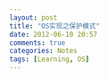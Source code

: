 ```yaml
---
layout: post
title: "OS实现之保护模式"
date: 2012-06-10 20:57
comments: true
categories: Notes
tags: [Learning, OS]
---
```



